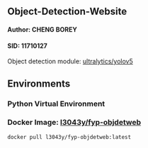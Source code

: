 ## Object-Detection-Website
#### Author: CHENG BOREY
#### SID: 11710127

Object detection module: [ultralytics/yolov5](https://github.com/ultralytics/yolov5)
## Environments
### Python Virtual Environment 
### Docker Image: [l3043y/fyp-objdetweb](https://hub.docker.com/repository/registry-1.docker.io/l3043y/fyp-objdetweb/)
```
docker pull l3043y/fyp-objdetweb:latest
```
